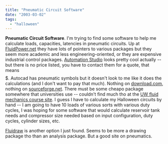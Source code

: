 ```yaml
---
title: "Pneumatic Circuit Software"
date: "2003-03-02"
tags: 
  - "halloween"
---
```


**Pneumatic Circuit Software**. I'm trying to find some software to help me calculate loads, capacities, latencies in pneumatic circuits. Up at [FluidPower.net](http://fluid.power.net) they have lots of pointers to various packages but they seem more academic and less engineering-oriented, or they are expensive industrial control packages. [Automation Studio](http://www.automationstudio.com/english/html/professional/) looks pretty cool actually -- but there is no price listed, you have to contact them for a quote, that means $$$$$. Autocad has pneumatic symbols but it doesn't look to me like it does the calculations (and I don't want to pay that much). Nothing on [download.com](http://www.download.com), nothing on [sourceforge.net](http://www.sourceforge.net). There must be some cheapo package somewhere that universities use -- couldn't find much tho at the [UW fluid mechanics course site](http://faculty.washington.edu/forster/classes/me333/). I guess I have to calculate my Halloween circuits by hand -- I am going to have 10 loads of various sorts with various duty cycles, I was hoping for some software that would calculate reservoir tank needs and compressor size needed based on input configuration, duty cycles, cylinder sizes, etc.

[Fluidraw](http://www.festo.com/INetDomino/coorp_sites/en/8157963c12bb991cc1256b570034a693.htm) is another option I just found. Seems to be more a drawing package tho than an analysis package. But a good site on pneumatics.
